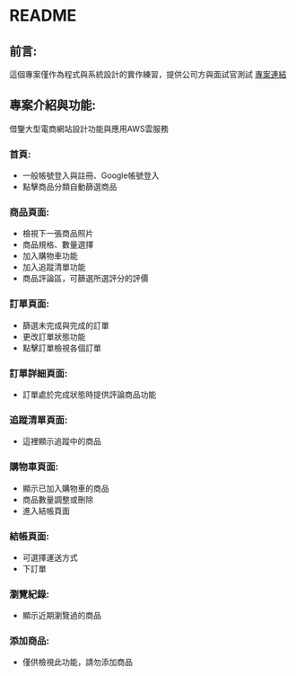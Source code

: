 # README
## 前言:
這個專案僅作為程式與系統設計的實作練習，提供公司方與面試官測試 [專案連結]([https://pages.github.com/](https://d2xzrt59b0ykdk.cloudfront.net))

## 專案介紹與功能:
借鑒大型電商網站設計功能與應用AWS雲服務

### 首頁:
- 一般帳號登入與註冊、Google帳號登入
- 點擊商品分類自動篩選商品

### 商品頁面:
- 檢視下一張商品照片
- 商品規格、數量選擇
- 加入購物車功能
- 加入追蹤清單功能
- 商品評論區，可篩選所選評分的評價

### 訂單頁面:
- 篩選未完成與完成的訂單
- 更改訂單狀態功能
- 點擊訂單檢視各個訂單

### 訂單詳細頁面:
- 訂單處於完成狀態時提供評論商品功能

### 追蹤清單頁面:
- 這裡顯示追蹤中的商品

### 購物車頁面:
- 顯示已加入購物車的商品
- 商品數量調整或刪除
- 進入結帳頁面

### 結帳頁面:
- 可選擇運送方式
- 下訂單

### 瀏覽紀錄:
- 顯示近期瀏覽過的商品

### 添加商品:
- 僅供檢視此功能，請勿添加商品

